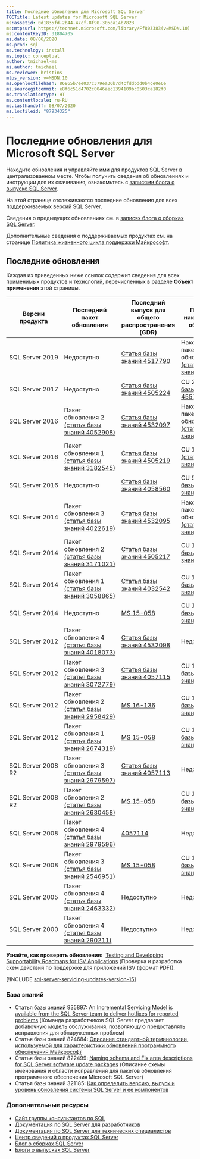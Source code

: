 ```yaml
---
title: Последние обновления для Microsoft SQL Server
TOCTitle: Latest updates for Microsoft SQL Server
ms:assetid: 0d1835fd-2b44-47cf-8f90-305ca14b7823
ms:mtpsurl: https://technet.microsoft.com/library/Ff803383(v=MSDN.10)
ms:contentKeyID: 31804705
ms.date: 08/06/2020
ms.prod: sql
ms.technology: install
ms.topic: conceptual
author: tmichael-ms
ms.author: tmichael
ms.reviewer: hristins
mtps_version: v=MSDN.10
ms.openlocfilehash: 86865b7ee037c379ea36b7d4cfddbdd0b4ce0e6e
ms.sourcegitcommit: e8f6c51d4702c0046aec1394109bc0503ca182f0
ms.translationtype: HT
ms.contentlocale: ru-RU
ms.lasthandoff: 08/07/2020
ms.locfileid: "87934325"
---
```

# <a name="latest-updates-for-microsoft-sql-server"></a>Последние обновления для Microsoft SQL Server

Находите обновления и управляйте ими для продуктов SQL Server в централизованном месте. Чтобы получить сведения об обновлениях и инструкции для их скачивания, ознакомьтесь с [записями блога о выпуске SQL Server](https://aka.ms/sqlreleases).

На этой странице отслеживаются последние обновления для всех поддерживаемых версий SQL Server. 

Сведения о предыдущих обновлениях см. в [записях блога о сборках SQL Server](https://sqlserverbuilds.blogspot.com/). 

Дополнительные сведения о поддерживаемых продуктах см. на странице [Политика жизненного цикла поддержки Майкрософт](https://support.microsoft.com/lifecycle/). 

## <a name="latest-updates"></a>Последние обновления

Каждая из приведенных ниже ссылок содержит сведения для всех применимых продуктов и технологий, перечисленных в разделе **Объект применения** этой страницы.

|Версии продукта   | Последний пакет обновления |  Последний выпуск для общего распространения (GDR) | Последнее накопительное обновление | Дата выпуска накопительного обновления (CU) | Общие рекомендации  |
|--|--|--|--|--|--|
|SQL Server 2019|Недоступно|[Статья базы знаний 4517790](https://support.microsoft.com/help/4517790)|Накопительный пакет обновления 6 [(статья базы знаний 4563110)](https://support.microsoft.com/help/4563110)|04.08.2020|[Установка SQL Server 2019](https://docs.microsoft.com/sql/database-engine/install-windows/installation-for-sql-server)|
|SQL Server 2017|Недоступно|[Статья базы знаний 4505224](https://support.microsoft.com/help/4505224)|CU 21 [(статья базы знаний 4557397)](https://support.microsoft.com/help/4557397)|01.07.2020|[Установка SQL Server 2017](https://docs.microsoft.com/sql/database-engine/install-windows/installation-for-sql-server)|
|SQL Server 2016|Пакет обновления 2 [(статья базы знаний 4052908)](https://support.microsoft.com/help/4052908)|[Статья базы знаний 4532097](https://support.microsoft.com/help/4532097)|Накопительный пакет обновления 14 [(статья базы знаний 4564903)](https://support.microsoft.com/kb/4564903)|06.08.2020|[Установка SQL Server 2016](https://technet.microsoft.com/library/bb500469.aspx)|
|SQL Server 2016|Пакет обновления 1 [(статья базы знаний 3182545)](https://support.microsoft.com/help/3182545/sql-server-2016-service-pack-1-release-information)|[Статья базы знаний 4505219](https://support.microsoft.com/help/4505219)|CU 15 + GDR [(статья базы знаний 4505221)](https://support.microsoft.com/help/4505221)|09.07.2019|[Установка SQL Server 2016](https://technet.microsoft.com/library/bb500469.aspx)|
|SQL Server 2016|Недоступно|[Статья базы знаний 4058560](https://support.microsoft.com/help/4058560)|CU 9 [(статья базы знаний 4058559)](https://support.microsoft.com/help/4058559)|22.11.2017|[Установка SQL Server 2016](https://technet.microsoft.com/library/bb500469.aspx)|
|SQL Server 2014|Пакет обновления 3 [(статья базы знаний 4022619)](https://support.microsoft.com/kb/4022619)|[Статья базы знаний 4532095](https://support.microsoft.com/help/4532095)|Накопительный пакет обновления 4 [(статья базы знаний 4535288)](https://support.microsoft.com/kb/4535288)|11.02.2020|[Установка SQL Server 2014](https://www.microsoft.com/download/details.aspx?id=42299)|
|SQL Server 2014|Пакет обновления 2 [(статья базы знаний 3171021)](https://support.microsoft.com/kb/3171021)|[Статья базы знаний 4505217](https://support.microsoft.com/help/4505217)|CU 18 [(статья базы знаний 4500180)](https://support.microsoft.com/kb/4500180)|29.07.2019|[Установка SQL Server 2014](https://www.microsoft.com/download/details.aspx?id=42299)|
|SQL Server 2014|Пакет обновления 1 [(статья базы знаний 3058865)](https://support.microsoft.com/kb/3058865)|[Статья базы знаний 4032542](https://support.microsoft.com/help/4032542/description-of-the-security-update-for-sql-server-2014-service-pack-1) |CU 13 [(статья базы знаний 4019099)](https://support.microsoft.com/help/4019099)|08.08.2017|[Установка SQL Server 2014](https://www.microsoft.com/download/details.aspx?id=42299)|
|SQL Server 2014|Недоступно|[MS 15-058](https://technet.microsoft.com/library/security/ms15-058.aspx)|CU 14 [(статья базы знаний 3158271)](https://support.microsoft.com/kb/3158271)|20.06.2016|[Установка SQL Server 2014](https://www.microsoft.com/download/details.aspx?id=42299)|
|SQL Server 2012|Пакет обновления 4 [(статья базы знаний 4018073)](https://support.microsoft.com/help/4018073/sql-server-2012-service-pack-4-release-information)  |[Статья базы знаний 4532098](https://support.microsoft.com/help/4532098)|Недоступно|Недоступно|[Установка SQL Server 2012](https://technet.microsoft.com/library/cc281837(v=sql.110).aspx)|
|SQL Server 2012|Пакет обновления 3 [(статья базы знаний 3072779)](https://support.microsoft.com/help/3072779/sql-server-2012-service-pack-3-release-information)  |[Статья базы знаний 4057115](https://support.microsoft.com/help/4057115)|CU 10 [(статья базы знаний 4057121)](https://support.microsoft.com/help/4057121)|08.08.2017|[Установка SQL Server 2012](https://technet.microsoft.com/library/cc281837(v=sql.110).aspx)|
|SQL Server 2012|Пакет обновления 2 [(статья базы знаний 2958429)](https://support.microsoft.com/kb/2958429)|[MS 16-136](https://technet.microsoft.com/library/security/ms16-136.aspx)|CU 16 [(статья базы знаний 3205054)](https://support.microsoft.com/help/3205054/cumulative-update-16-for-sql-server-2012-sp2) |18.01.2017|[Установка SQL Server 2012](https://technet.microsoft.com/library/cc281837(v=sql.110).aspx)|
|SQL Server 2012|Пакет обновления 1 [(статья базы знаний 2674319)](https://support.microsoft.com/kb/2674319)|[MS 15-058](https://technet.microsoft.com/library/security/ms15-058.aspx)|CU 16 [(статья базы знаний 3052476)](https://support.microsoft.com/kb/3052476)|18.05.2015|[Установка SQL Server 2012](https://technet.microsoft.com/library/cc281837(v=sql.110).aspx)|
|SQL Server 2008 R2 |Пакет обновления 3 [(статья базы знаний 2979597)](https://support.microsoft.com/kb/2979597)|[Статья базы знаний 4057113](https://support.microsoft.com/help/4057113/security-update-for-vulnerabilities-in-sql-server)|Недоступно|Недоступно|[Установка SQL Server 2008 R2 с пакетом обновления 3](https://www.microsoft.com/download/details.aspx?id=44271)|
|SQL Server 2008 R2 |Пакет обновления 2 [(статья базы знаний 2630458)](https://support.microsoft.com/kb/2630458)|[MS 15-058](https://technet.microsoft.com/library/security/ms15-058.aspx)|CU 13 [(статья базы знаний 2967540)](https://support.microsoft.com/kb/2967540)|30.06.2014|[Установка SQL Server 2008 R2 с пакетом обновления 2](https://www.microsoft.com/download/details.aspx?id=30437)|
|SQL Server 2008 |Пакет обновления 4 [(статья базы знаний 2979596)](https://support.microsoft.com/kb/2979596)|[4057114](https://support.microsoft.com/help/4057114/security-update-for-vulnerabilities-in-sql-server)|Недоступно|Недоступно|[Обслуживание SQL Server 2008](https://technet.microsoft.com/library/dd638062(sql.100).aspx)|
|SQL Server 2008|Пакет обновления 3 [(статья базы знаний 2546951)](https://support.microsoft.com/kb/2546951)|[MS 15-058](https://technet.microsoft.com/library/security/ms15-058.aspx)|CU 17 [(статья базы знаний 2958696)](https://support.microsoft.com/kb/2958696)|19.05.2014|[Обслуживание SQL Server 2008](https://technet.microsoft.com/library/dd638062(sql.100).aspx)|
|SQL Server 2005 |Пакет обновления 4 [(статья базы знаний 2463332)](https://support.microsoft.com/kb/2463332)|Недоступно|Недоступно|Недоступно|[Установка SQL Server 2005](https://msdn.microsoft.com/library/ms143516(sql.90).aspx)|
|SQL Server 2000|Пакет обновления 4 [(статья базы знаний 290211)](https://support.microsoft.com/kb/290211)|Недоступно|Недоступно|Недоступно|[Установка SQL Server 2000](https://technet.microsoft.com/library/aa197941(sql.80).aspx)|

**Узнайте, как проверять обновления:**  [Testing and Developing Supportability Roadmaps for ISV Applications](https://msdnshared.blob.core.windows.net/media/TNBlogsFS/prod.evol.blogs.technet.com/CommunityServer.Blogs.Components.WeblogFiles/00/00/00/85/48/Files/0827.Testing%20And%20Developing%20Supportability%20Roadmaps%20for%20ISV%20Applications.pdf) (Проверка и разработка схем действий по поддержке для приложений ISV (формат PDF)).

[!INCLUDE [sql-server-servicing-updates-version-15](../../includes/sql-server-servicing-updates-version-15.md)]

### <a name="knowledge-base"></a>База знаний

  - Статья базы знаний 935897: [An Incremental Servicing Model is available from the SQL Server team to deliver hotfixes for reported problems](https://support.microsoft.com/kb/935897) (Команда разработчиков SQL Server предлагает добавочную модель обслуживания, позволяющую предоставлять исправления для обнаруженных проблем)
  - Статья базы знаний 824684: [Описание стандартной терминологии, используемой для характеристики обновлений программного обеспечения Майкрософт](https://support.microsoft.com/kb/824684)
  - Статья базы знаний 822499: [Naming schema and Fix area descriptions for SQL Server software update packages](https://support.microsoft.com/kb/822499) (Описание схемы именования и области исправления для пакетов обновления программного обеспечения Microsoft SQL Server)
  - Статья базы знаний 321185: [Как определить версию, выпуск и уровень обновления системы SQL Server и ее компонентов](https://support.microsoft.com/kb/321185)

### <a name="additional-resources"></a>Дополнительные ресурсы

  - [Сайт группы консультантов по SQL](https://blogs.msdn.microsoft.com/sqlcat/)
  - [Документация по SQL Server для разработчиков](https://msdn.microsoft.com/sqlserver/default.aspx)
  - [Документация по SQL Server для технических специалистов](https://technet.microsoft.com/sqlserver/default.aspx)
  - [Центр сведений о продуктах SQL Server](https://www.microsoft.com/sqlserver/default.aspx)
  - [Блог о сборках SQL Server](https://sqlserverbuilds.blogspot.com/)
  - [Блоги о выпусках SQL Server](https://aka.ms/sqlreleases)
